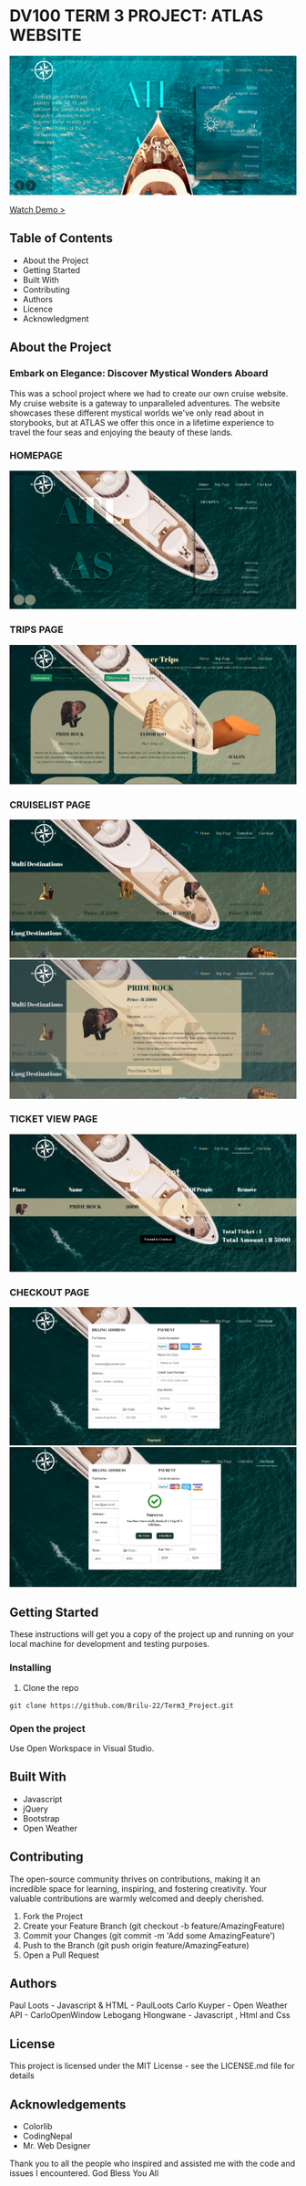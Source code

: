 # DV100 TERM 3 PROJECT: ATLAS WEBSITE

![ATLASLogo](/assets/Screenshot%202023-08-09%20222513.png)

[Watch Demo >](https://youtu.be/FyloCdIUk10)

## Table of Contents
* About the Project 
* Getting Started 
* Built With 
* Contributing 
* Authors 
* Licence 
* Acknowledgment 

## About the Project 
### Embark on Elegance: Discover Mystical Wonders Aboard

This was a school project where we had to create our own cruise website. My cruise website is a gateway to unparalleled adventures. The website showcases these different mystical worlds we've only read about in storybooks, but at ATLAS we offer this once in a lifetime experience to travel the four seas and enjoying the beauty of these lands.

### HOMEPAGE 
![homepage](/assets/home%20%20(1).png)

### TRIPS PAGE 
![TRIP](/assets/home%20%20(2).png)

### CRUISELIST PAGE 
![CRUISE](/assets/home%20%20(3).png)
![cruise2](/assets/home%20%20(4).png)

### TICKET VIEW PAGE 
![ticket](/assets/home%20%20(5).png)

### CHECKOUT PAGE 
![checkout](/assets/home%20%20(6).png)
![payment](/assets/home%20%20(7).png)


## Getting Started
These instructions will get you a copy of the project up and running on your local machine for development and testing purposes.

### Installing
1. Clone the repo

```
git clone https://github.com/Brilu-22/Term3_Project.git

```

### Open the project
Use Open Workspace in Visual Studio.

## Built With
* Javascript
* jQuery
* Bootstrap
* Open Weather

## Contributing
The open-source community thrives on contributions, making it an incredible space for learning, inspiring, and fostering creativity. Your valuable contributions are warmly welcomed and deeply cherished.

1. Fork the Project
2. Create your Feature Branch (git checkout -b feature/AmazingFeature)
3. Commit your Changes (git commit -m 'Add some AmazingFeature')
4. Push to the Branch (git push origin feature/AmazingFeature)
5. Open a Pull Request

## Authors
Paul Loots - Javascript & HTML - PaulLoots
Carlo Kuyper - Open Weather API - CarloOpenWindow 
Lebogang Hlongwane - Javascript , Html and Css 


## License
This project is licensed under the MIT License - see the LICENSE.md file for details

## Acknowledgements
* Colorlib 
* CodingNepal 
* Mr. Web Designer 

Thank you to all the people who inspired and assisted me with the code and issues I encountered. God Bless You All 